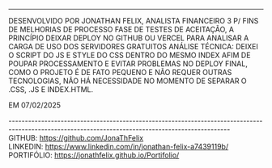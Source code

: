 
--------------------------------------------------------------------------------------------------------------------------------------------------
DESENVOLVIDO POR JONATHAN FELIX, ANALISTA FINANCEIRO 3 P/ FINS DE MELHORIAS DE PROCESSO
FASE DE TESTES DE ACEITAÇÃO, A PRINCÍPIO DEIXAR DEPLOY NO GITHUB OU VERCEL PARA ANALISAR A CARGA DE USO DOS SERVIDORES GRATUITOS
ANÁLISE TÉCNICA: DEIXEI O SCRIPT DO JS E STYLE DO CSS DENTRO DO MESMO INDEX AFIM DE POUPAR PROCESSAMENTO E EVITAR PROBLEMAS NO DEPLOY FINAL,
COMO O PROJETO É DE FATO PEQUENO E NÃO REQUER OUTRAS TECNOLOGIAS, NÃO HÁ NECESSIDADE NO MOMENTO DE SEPARAR O .CSS, .JS E INDEX.HTML.

EM 07/02/2025

--------------------------------------------------------------------------------------------------------------------------------------------------</br>
GITHUB: https://github.com/JonaThFelix </br>
LINKEDIN: https://www.linkedin.com/in/jonathan-felix-a7439119b/</br>
PORTIFÓLIO: https://jonathfelix.github.io/Portifolio/

